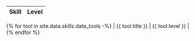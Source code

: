 | Skill       | Level       |
| ----------- | ----------- |
{% for tool in site.data.skills.data_tools -%}
| {{ tool.title }} | {{ tool.level }} |
{% endfor %}